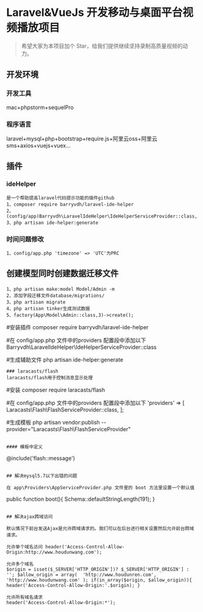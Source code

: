 # Laravel&VueJs 开发移动与桌面平台视频播放项目

> 希望大家为本项目加个 Star，给我们提供继续坚持录制高质量视频的动力。


## 开发环境

### 开发工具

mac+phpstorm+sequelPro

### 程序语言

laravel+mysql+php+bootstrap+require.js+阿里云oss+阿里云sms+axios+vuejs+vuex...

## 插件

### ideHelper
```
是一个帮助提高laravel代码提示功能的插件github
1、composer require barryvdh/laravel-ide-helper
2、(config/app)Barryvdh\LaravelIdeHelper\IdeHelperServiceProvider::class,
3、php artisan ide-helper:generate
```
### 时间问题修改
```
1、config/app.php 'timezone' => 'UTC'为PRC
```
## 创建模型同时创建数据迁移文件
````
1、php artisan make:model Model/Admin -m
2、添加字段迁移文件database/migrations/
3、php artisan migrate
4、php artisan tinker生成测试数据
5、factory(App\Model\Admin::class,3)->create();
````
#安装插件
composer require barryvdh/laravel-ide-helper

#在 config/app.php 文件中的providers 配置段中添加以下
Barryvdh\LaravelIdeHelper\IdeHelperServiceProvider::class

#生成辅助文件
php artisan ide-helper:generate
```
### laracasts/flash
laracasts/flash用于控制消息显示处理

```
#安装
composer require laracasts/flash

#在 config/app.php 文件中的providers 配置段中添加以下
'providers' => [
    Laracasts\Flash\FlashServiceProvider::class,
];

#生成模板
php artisan vendor:publish --provider="Laracasts\Flash\FlashServiceProvider"
```

#### 模板中定义

```
 @include('flash::message')
 <script>
     $('#flash-overlay-modal').modal();
 </script>
```

## 解决mysql5.7以下出错的问题

在 app\Providers\AppServiceProvider.php 文件里的 boot 方法里设置一个默认值

```
public function boot(){
 Schema::defaultStringLength(191);
}
```

## 解决ajax跨域访问

默认情况下前台发送Ajax是允许跨域请求的。我们可以在后台进行相关设置然后允许前台跨域请求。

允许单个域名访问 header('Access-Control-Allow-Origin:http://www.houdunwang.com');

允许多个域名
$origin = isset($_SERVER['HTTP_ORIGIN'])? $_SERVER['HTTP_ORIGIN'] : ''; $allow_origin = array( 	'http://www.houdunren.com', 	'http://www.houdunwang.com' ); if(in_array($origin, $allow_origin)){ 	header('Access-Control-Allow-Origin:'.$origin); }

允许所有域名请求
header('Access-Control-Allow-Origin:*');